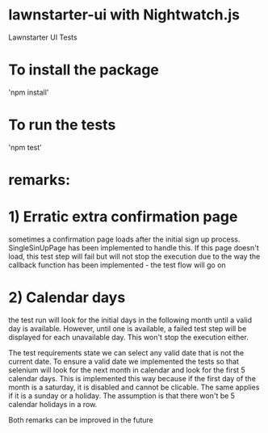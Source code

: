 # lawnstarter-ui with Nightwatch.js
 Lawnstarter UI Tests

# To install the package 
'npm install' 

# To run the tests
'npm test'

# remarks:
# 1) Erratic extra confirmation page 
sometimes a confirmation page loads after the initial sign up process. SingleSinUpPage has been 
implemented to handle this. If this page doesn't load, this test step will fail but will not stop the execution
due to the way the callback function has been implemented - the test flow will go on

# 2) Calendar days
the test run will look for the initial days in the following month until a valid day is available. However, until one is 
available, a failed test step will be displayed for each unavailable day. 
This won't stop the execution either.    

The test requirements state we can select any valid date that is not the current date. To ensure a valid date
we implemented the tests so that selenium will look for the next month in calendar and look for the first 
5 calendar days. 
This is implemented this way because if the first day of the month is a saturday, it is disabled and cannot
be clicable. The same applies if it is a sunday or a holiday. The assumption is that there won't be 5 calendar
holidays in a row.

Both remarks can be improved in the future